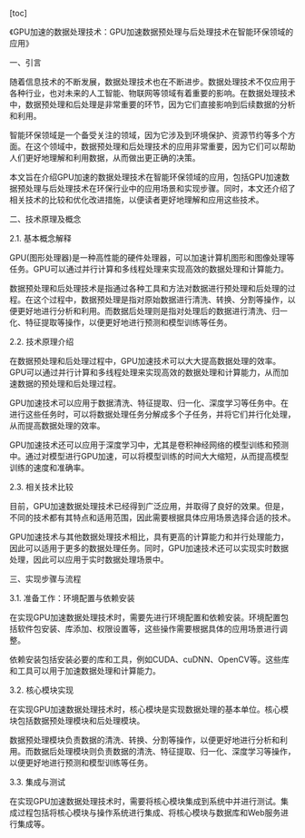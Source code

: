 
[toc]                    
                
                
《GPU加速的数据处理技术：GPU加速数据预处理与后处理技术在智能环保领域的应用》

一、引言

随着信息技术的不断发展，数据处理技术也在不断进步。数据处理技术不仅应用于各种行业，也对未来的人工智能、物联网等领域有着重要的影响。在数据处理技术中，数据预处理和后处理是非常重要的环节，因为它们直接影响到后续数据的分析和利用。

智能环保领域是一个备受关注的领域，因为它涉及到环境保护、资源节约等多个方面。在这个领域中，数据预处理和后处理技术的应用非常重要，因为它们可以帮助人们更好地理解和利用数据，从而做出更正确的决策。

本文旨在介绍GPU加速的数据处理技术在智能环保领域的应用，包括GPU加速数据预处理与后处理技术在环保行业中的应用场景和实现步骤。同时，本文还介绍了相关技术的比较和优化改进措施，以便读者更好地理解和应用这些技术。

二、技术原理及概念

2.1. 基本概念解释

GPU(图形处理器)是一种高性能的硬件处理器，可以加速计算机图形和图像处理等任务。GPU可以通过并行计算和多线程处理来实现高效的数据处理和计算能力。

数据预处理和后处理技术是指通过各种工具和方法对数据进行预处理和后处理的过程。在这个过程中，数据预处理是指对原始数据进行清洗、转换、分割等操作，以便更好地进行分析和利用。而数据后处理则是指对处理后的数据进行清洗、归一化、特征提取等操作，以便更好地进行预测和模型训练等任务。

2.2. 技术原理介绍

在数据预处理和后处理过程中，GPU加速技术可以大大提高数据处理的效率。GPU可以通过并行计算和多线程处理来实现高效的数据处理和计算能力，从而加速数据的预处理和后处理过程。

GPU加速技术可以应用于数据清洗、特征提取、归一化、深度学习等任务中。在进行这些任务时，可以将数据处理任务分解成多个子任务，并将它们并行化处理，从而提高数据处理的效率。

GPU加速技术还可以应用于深度学习中，尤其是卷积神经网络的模型训练和预测中。通过对模型进行GPU加速，可以将模型训练的时间大大缩短，从而提高模型训练的速度和准确率。

2.3. 相关技术比较

目前，GPU加速数据处理技术已经得到广泛应用，并取得了良好的效果。但是，不同的技术都有其特点和适用范围，因此需要根据具体应用场景选择合适的技术。

GPU加速技术与其他数据处理技术相比，具有更高的计算能力和并行处理能力，因此可以适用于更多的数据处理任务。同时，GPU加速技术还可以实现实时数据处理，因此可以应用于实时数据处理场景中。

三、实现步骤与流程

3.1. 准备工作：环境配置与依赖安装

在实现GPU加速数据处理技术时，需要先进行环境配置和依赖安装。环境配置包括软件包安装、库添加、权限设置等，这些操作需要根据具体的应用场景进行调整。

依赖安装包括安装必要的库和工具，例如CUDA、cuDNN、OpenCV等。这些库和工具可以用于加速数据处理和计算能力。

3.2. 核心模块实现

在实现GPU加速数据处理技术时，核心模块是实现数据处理的基本单位。核心模块包括数据预处理模块和后处理模块。

数据预处理模块负责数据的清洗、转换、分割等操作，以便更好地进行分析和利用。而数据后处理模块则负责数据的清洗、特征提取、归一化、深度学习等操作，以便更好地进行预测和模型训练等任务。

3.3. 集成与测试

在实现GPU加速数据处理技术时，需要将核心模块集成到系统中并进行测试。集成过程包括将核心模块与操作系统进行集成、将核心模块与数据库和Web服务进行集成等。

